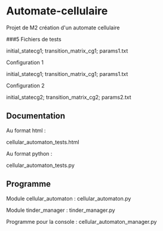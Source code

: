 # Automate-cellulaire
Projet de M2 création d'un automate cellulaire



###5 Fichiers de tests

initial_statecg1; transition_matrix_cg1; params1.txt

Configuration 1

initial_statecg1; transition_matrix_cg1; params1.txt

Configuration 2

initial_statecg2; transition_matrix_cg2; params2.txt

## Documentation

Au format html :

cellular_automaton_tests.html

Au format python :

cellular_automaton_tests.py

## Programme

Module cellular_automaton : cellular_automaton.py

Module tinder_manager : tinder_manager.py

Programme pour la console : cellular_automaton_manager.py
